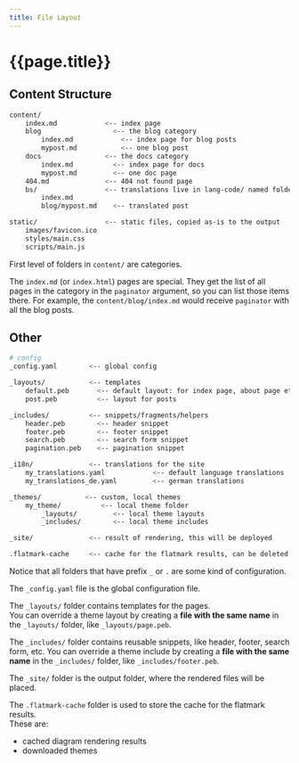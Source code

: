 ```yaml
---
title: File Layout
---
```


# {{page.title}}

## Content Structure

```bash
content/
    index.md            <-- index page
    blog                  <-- the blog category
        index.md            <-- index page for blog posts
        mypost.md           <-- one blog post
    docs                <-- the docs category
        index.md          <-- index page for docs
        mypost.md         <-- one doc page
    404.md              <-- 404 not found page
    bs/                 <-- translations live in lang-code/ named folders
        index.md
        blog/mypost.md    <-- translated post

static/                 <-- static files, copied as-is to the output
    images/favicon.ico
    styles/main.css
    scripts/main.js

```

First level of folders in `content/` are categories.

The `index.md` (or `index.html`) pages are special.
They get the list of all pages in the category in the `paginator` argument, so you can list those items there.
For example, the `content/blog/index.md` would receive `paginator` with all the blog posts.


## Other

```bash
# config
_config.yaml        <-- global config

_layouts/           <-- templates
    default.peb       <-- default layout: for index page, about page etc
    post.peb          <-- layout for posts

_includes/          <-- snippets/fragments/helpers
    header.peb        <-- header snippet
    footer.peb        <-- footer snippet
    search.peb        <-- search form snippet
    pagination.peb    <-- pagination snippet

_i18n/              <-- translations for the site
    my_translations.yaml            <-- default language translations
    my_translations_de.yaml         <-- german translations

_themes/           <-- custom, local themes
    my_theme/          <-- local theme folder
        _layouts/         <-- local theme layouts
        _includes/        <-- local theme includes

_site/              <-- result of rendering, this will be deployed

.flatmark-cache     <-- cache for the flatmark results, can be deleted
```

Notice that all folders that have prefix `_` or `.` are some kind of configuration.

The `_config.yaml` file is the global configuration file.

The `_layouts/` folder contains templates for the pages.  
You can override a theme layout by creating a **file with the same name** in the `_layouts/` folder, like `_layouts/page.peb`.

The `_includes/` folder contains reusable snippets, like header, footer, search form, etc.
You can override a theme include by creating a **file with the same name** in the `_includes/` folder, like `_includes/footer.peb`.

The `_site/` folder is the output folder, where the rendered files will be placed.

The `.flatmark-cache` folder is used to store the cache for the flatmark results.  
These are:
- cached diagram rendering results
- downloaded themes

